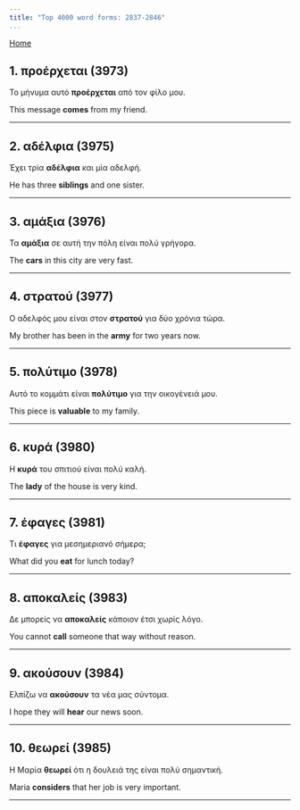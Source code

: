 ```yaml
---
title: "Top 4000 word forms: 2837-2846"
...
```


[Home](./) 

## 1. προέρχεται (3973)

Το μήνυμα αυτό **προέρχεται** από τον φίλο μου.  

This message **comes** from my friend.

---

## 2. αδέλφια (3975)

Έχει τρία **αδέλφια** και μία αδελφή.

He has three **siblings** and one sister.

---

## 3. αμάξια (3976)

Τα **αμάξια** σε αυτή την πόλη είναι πολύ γρήγορα.  

The **cars** in this city are very fast.

---

## 4. στρατού (3977)

Ο αδελφός μου είναι στον **στρατού** για δύο χρόνια τώρα.  

My brother has been in the **army** for two years now.

---

## 5. πολύτιμο (3978)

Αυτό το κομμάτι είναι **πολύτιμο** για την οικογένειά μου.  

This piece is **valuable** to my family.

---

## 6. κυρά (3980)

Η **κυρά** του σπιτιού είναι πολύ καλή.  

The **lady** of the house is very kind.

---

## 7. έφαγες (3981)

Τι **έφαγες** για μεσημεριανό σήμερα;  

What did you **eat** for lunch today?

---

## 8. αποκαλείς (3983)

Δε μπορείς να **αποκαλείς** κάποιον έτσι χωρίς λόγο.  

You cannot **call** someone that way without reason.

---

## 9. ακούσουν (3984)

Ελπίζω να **ακούσουν** τα νέα μας σύντομα.  

I hope they will **hear** our news soon.

---

## 10. θεωρεί (3985)

Η Μαρία **θεωρεί** ότι η δουλειά της είναι πολύ σημαντική.  

Maria **considers** that her job is very important.

---

